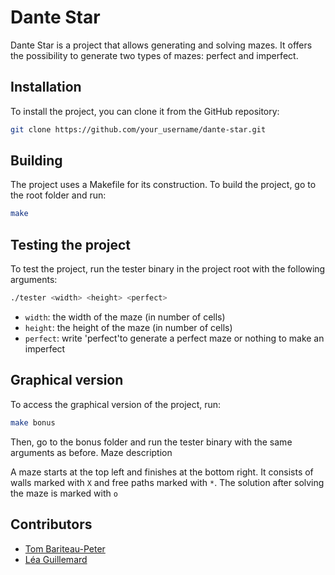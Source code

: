 # Dante Star

Dante Star is a project that allows generating and solving mazes. It offers the possibility to generate two types of mazes: perfect and imperfect.

## Installation

To install the project, you can clone it from the GitHub repository:

```bash
git clone https://github.com/your_username/dante-star.git
```
## Building

The project uses a Makefile for its construction. To build the project, go to the root folder and run:

```bash
make
```

## Testing the project

To test the project, run the tester binary in the project root with the following arguments:

```bash
./tester <width> <height> <perfect>
```
- `width`: the width of the maze (in number of cells)
- `height`: the height of the maze (in number of cells)
- `perfect`: write 'perfect'to generate a perfect maze or nothing to make an imperfect

## Graphical version

To access the graphical version of the project, run:

```bash
make bonus
```

Then, go to the bonus folder and run the tester binary with the same arguments as before.
Maze description

A maze starts at the top left and finishes at the bottom right. It consists of walls marked with `X` and free paths marked with `*`. The solution after solving the maze is marked with `o`

## Contributors

 - <a href="https://github.com/Tomi-Tom">Tom Bariteau-Peter</a>
 - <a href="https://github.com/Steci">Léa Guillemard</a>
